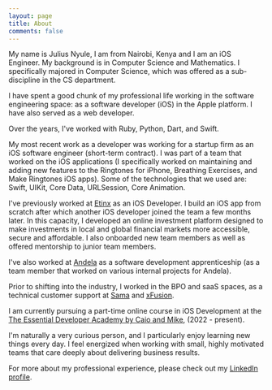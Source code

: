 ```yaml
---
layout: page
title: About
comments: false
---
```


My name is Julius Nyule, I am from Nairobi, Kenya and I am an iOS Engineer. My background is in Computer Science and Mathematics. I specifically majored in Computer Science, which was offered as a sub-discipline in the CS department.

I have spent a good chunk of my professional life working in the software engineering space: as a software developer (iOS) in the Apple platform. I have also served as a web developer.

Over the years, I've worked with Ruby, Python, Dart, and Swift.

My most recent work as a developer was working for a startup firm as an iOS software engineer (short-term contract). I was part of a team that worked on the iOS applications (I specifically worked on maintaining and adding new features to the Ringtones for iPhone, Breathing Exercises, and Make Ringtones iOS apps). Some of the technologies that we used are: Swift, UIKit, Core Data, URLSession, Core Animation.

I've previously worked at [Etinx](https://www.etinx.com/) as an iOS Developer. I build an iOS app from scratch after which another iOS developer joined the team a few months later. In this capacity, I developed an online investment platform designed to make investments in local and global financial markets more accessible, secure and affordable. I also onboarded new team members as well as offered mentorship to junior team members.

I've also worked at [Andela](https://www.andela.com/) as a software development apprenticeship (as a team member that worked on various internal projects for Andela).

Prior to shifting into the industry, I worked in the BPO and saaS spaces, as a technical customer support at [Sama](https://www.sama.com/) and [xFusion](https://www.xfusion.io/).

I am currently pursuing a part-time online course in iOS Development at 
the [The Essential Developer Academy by Caio and Mike](https://www.essentialdeveloper.com/), (2022 - present).

I'm naturally a very curious person, and I particularly enjoy learning new things every day. I feel energized when working with small, highly motivated teams that care deeply about delivering business results.

For more about my professional experience, please check out my [LinkedIn profile](https://www.linkedin.com/in/julius-nyule-58a76a33/). 

